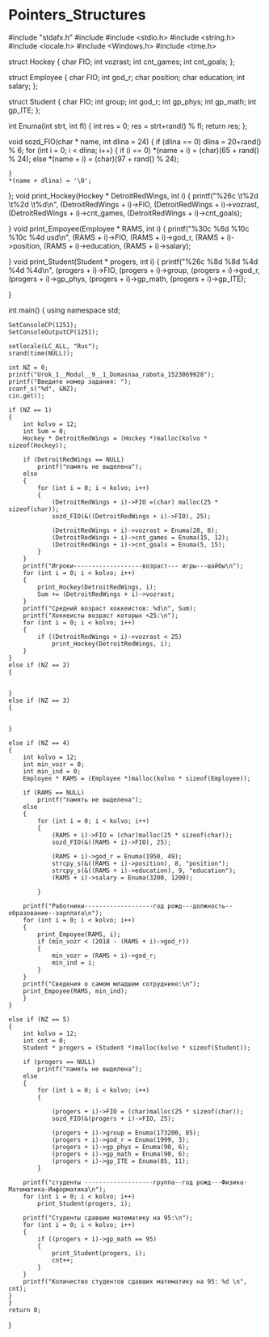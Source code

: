 # Pointers_Structures
#include "stdafx.h"
#include <iostream>
#include <stdio.h>
#include <string.h>
#include <locale.h>
#include <Windows.h>
#include <time.h>

struct Hockey
{
	char FIO;
	int vozrast;
	int cnt_games;
	int cnt_goals;
};

struct Employee
{
	char FIO;
	int god_r;
	char position;
	char education;
	int salary;
};

struct Student
{
	char FIO;
	int group;
	int god_r;
	int gp_phys;
	int gp_math;
	int gp_ITE;
};

int Enuma(int strt, int fl)
{
	int res = 0;
	res = strt+rand() % fl;
	return res;
};

void sozd_FIO(char * name, int dlina = 24)
{
	if (dlina == 0)
		dlina = 20+rand() % 6;
	for (int i = 0; i < dlina; i++)
	{
		if (i == 0)
			*(name + i) = (char)(65 + rand() % 24);
		else
			*(name + i) = (char)(97 + rand() % 24);

	}
	*(name + dlina) = '\0';
};
void print_Hockey(Hockey * DetroitRedWings, int i)
{
	printf("%26c \t%2d \t%2d \t%d\n",
		(DetroitRedWings + i)->FIO,
		(DetroitRedWings + i)->vozrast,
		(DetroitRedWings + i)->cnt_games,
		(DetroitRedWings + i)->cnt_goals);
		
}
void print_Empoyee(Employee * RAMS, int i)
{
	printf("%30c %6d %10c %10c %4d usd\n",
		(RAMS + i)->FIO,
		(RAMS + i)->god_r,
		(RAMS + i)->position,
		(RAMS + i)->education,
		(RAMS + i)->salary);

}
void print_Student(Student * progers, int i)
{
	printf("%26c %8d %8d %4d %4d %4d\n",
		(progers + i)->FIO,
		(progers + i)->group,
		(progers + i)->god_r,
		(progers + i)->gp_phys,
		(progers + i)->gp_math,
		(progers + i)->gp_ITE);

}

int main()
{
	using namespace std;
		
	SetConsoleCP(1251);
	SetConsoleOutputCP(1251);

	setlocale(LC_ALL, "Rus");
	srand(time(NULL));
	
	int NZ = 0;
	printf("Urok_1__Modul__9__1_Domasnaa_rabota_1523069928");
	printf("Введите номер задания: ");
	scanf_s("%d", &NZ);
	cin.get();

	if (NZ == 1)
	{
		int kolvo = 12;
		int Sum = 0;
		Hockey * DetroitRedWings = (Hockey *)malloc(kolvo * sizeof(Hockey));

		if (DetroitRedWings == NULL)
			printf("память не выделена");
		else
		{
			for (int i = 0; i < kolvo; i++)
			{
				(DetroitRedWings + i)->FIO =(char) malloc(25 * sizeof(char));
				sozd_FIO(&((DetroitRedWings + i)->FIO), 25);

				(DetroitRedWings + i)->vozrast = Enuma(20, 8);
				(DetroitRedWings + i)->cnt_games = Enuma(15, 12);
				(DetroitRedWings + i)->cnt_goals = Enuma(5, 15);
			}
		}
		printf("Игроки-------------------возраст--- игры---шайбы\n");
		for (int i = 0; i < kolvo; i++)
		{
			print_Hockey(DetroitRedWings, i);
			Sum += (DetroitRedWings + i)->vozrast;
		}
		printf("Средний возраст хоккеистов: %d\n", Sum);
		printf("Хоккеисты возраст которых <25:\n");
		for (int i = 0; i < kolvo; i++)
		{
			if ((DetroitRedWings + i)->vozrast < 25)
				print_Hockey(DetroitRedWings, i);
		}
	}
	else if (NZ == 2)
	{
	
	
	}
	else if (NZ == 3)
	{


	}

	else if (NZ == 4)
	{
		int kolvo = 12;
		int min_vozr = 0;
		int min_ind = 0;
		Employee * RAMS = (Employee *)malloc(kolvo * sizeof(Employee));

		if (RAMS == NULL)
			printf("память не выделена");
		else
		{
			for (int i = 0; i < kolvo; i++)
			{
				(RAMS + i)->FIO = (char)malloc(25 * sizeof(char));
				sozd_FIO(&((RAMS + i)->FIO), 25);

				(RAMS + i)->god_r = Enuma(1950, 49);
				strcpy_s(&((RAMS + i)->position), 8, "position");
				strcpy_s(&((RAMS + i)->education), 9, "education");
				(RAMS + i)->salary = Enuma(3200, 1200);
				
			}
		
		printf("Работники-------------------год рожд---должность--образование--зарплата\n");
		for (int i = 0; i < kolvo; i++)
		{
			print_Empoyee(RAMS, i);
			if (min_vozr < (2018 - (RAMS + i)->god_r))
			{
				min_vozr = (RAMS + i)->god_r;
				min_ind = i;
			}
		}
		printf("Сведения о самом младшем сотруднике:\n");
		print_Empoyee(RAMS, min_ind);
		}
	}
	
	else if (NZ == 5)
	{
		int kolvo = 12;
		int cnt = 0;
		Student * progers = (Student *)malloc(kolvo * sizeof(Student));

		if (progers == NULL)
			printf("память не выделена");
		else
		{
			for (int i = 0; i < kolvo; i++)
			{
				
				(progers + i)->FIO = (char)malloc(25 * sizeof(char));
				sozd_FIO(&(progers + i)->FIO, 25);

				(progers + i)->group = Enuma(173200, 85); 
				(progers + i)->god_r = Enuma(1999, 3);
				(progers + i)->gp_phys = Enuma(90, 6);
				(progers + i)->gp_math = Enuma(90, 6);
				(progers + i)->gp_ITE = Enuma(85, 11);
			}
		
		printf("студенты -------------------группа--год рожд---Физика-Математика-Информатика\n");
		for (int i = 0; i < kolvo; i++)
			print_Student(progers, i);
				
		printf("Студенты сдавшие математику на 95:\n");
		for (int i = 0; i < kolvo; i++)
		{
			if ((progers + i)->gp_math == 95)
			{
				print_Student(progers, i);
				cnt++;
			}
		}
		printf("Количество студентов сдавших математику на 95: %d \n", cnt);
	}
	}
	return 0;
}
